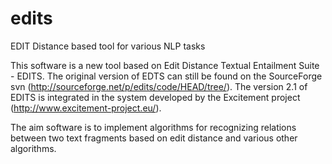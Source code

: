 # edits
EDIT Distance based tool for various NLP tasks

This software is a new tool based on Edit Distance Textual Entailment Suite - EDITS. The original version of EDTS can still be found on the SourceForge svn (http://sourceforge.net/p/edits/code/HEAD/tree/). The version 2.1 of EDITS is integrated in the system developed by the Excitement project (http://www.excitement-project.eu/).

The aim software is to implement algorithms for recognizing relations between two text fragments based on edit distance and various other algorithms.  